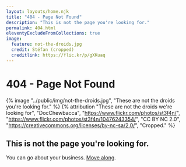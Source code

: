 ```yaml
---
layout: layouts/home.njk
title: "404 - Page Not Found"
description: "This is not the page you're looking for."
permalink: 404.html
eleventyExcludeFromCollections: true
image:
  feature: not-the-droids.jpg
  credit: Stéfan (cropped)
  creditlink: https://flic.kr/p/gXKuaq
---
```

# 404 - Page Not Found

{% image "../public/img/not-the-droids.jpg", "These are not the droids you're looking for." %}
{% attribution "These are not the droids we're looking for", "DocChewbacca", "https://www.flickr.com/photos/st3f4n/", "https://www.flickr.com/photos/st3f4n/10476243354/", "CC BY NC 2.0", "https://creativecommons.org/licenses/by-nc-sa/2.0/", "Cropped." %}

## This is not the page you're looking for.

You can go about your business.
<a href="/">Move along</a>.

